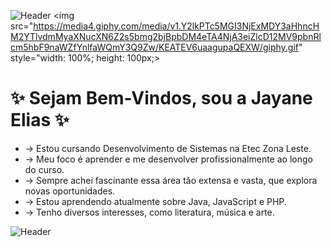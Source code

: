 ![Header](https://capsule-render.vercel.app/api?type=waving&height=100&section=header&background=87CEFA,C8A2C8)
<img src="https://media4.giphy.com/media/v1.Y2lkPTc5MGI3NjExMDY3aHhncHM2YTlvdmMyaXNucXN6Z2s5bmg2bjBpbDM4eTA4NjA3eiZlcD12MV9pbnRlcm5hbF9naWZfYnlfaWQmY3Q9Zw/KEATEV6uaagupaQEXW/giphy.gif" style="width: 100%; height: 100px;>


 
 #  ✨ Sejam Bem-Vindos, sou a Jayane Elias ✨

- -> Estou cursando Desenvolvimento de Sistemas na Etec Zona Leste.
- -> Meu foco é aprender e me desenvolver profissionalmente ao longo do curso. 
- -> Sempre achei fascinante essa área tão extensa e vasta, que explora novas oportunidades.
- -> Estou aprendendo atualmente sobre Java, JavaScript e PHP.
- -> Tenho diversos interesses, como literatura, música e arte.
  
![Header](https://capsule-render.vercel.app/api?type=waving&height=100&section=header&background=87CEFA,C8A2C8)




